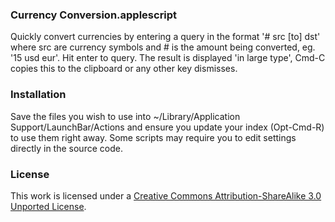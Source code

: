 ### Currency Conversion.applescript

Quickly convert currencies by entering a query in the format '# src [to] dst' where src are currency symbols and # is the amount being converted, eg. '15 usd eur'. Hit enter to query. The result is displayed 'in large type', Cmd-C copies this to the clipboard or any other key dismisses.

### Installation

Save the files you wish to use into ~/Library/Application Support/LaunchBar/Actions and ensure you update your index (Opt-Cmd-R) to use them right away. Some scripts may require you to edit settings directly in the source code.  

### License
This work is licensed under a [Creative Commons Attribution-ShareAlike 3.0 Unported License](http://creativecommons.org/licenses/by-sa/3.0/).
